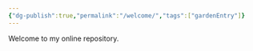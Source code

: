 ```yaml
---
{"dg-publish":true,"permalink":"/welcome/","tags":["gardenEntry"]}
---
```


Welcome to my online repository. 